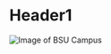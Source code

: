 # Header1

![Image of BSU Campus](https://wpwww-prod.s3.us-west-2.amazonaws.com/uploads/sites/219/2019/03/View-toward-Capitol-bldg-and-MBEB_gs1_1300.jpg)
